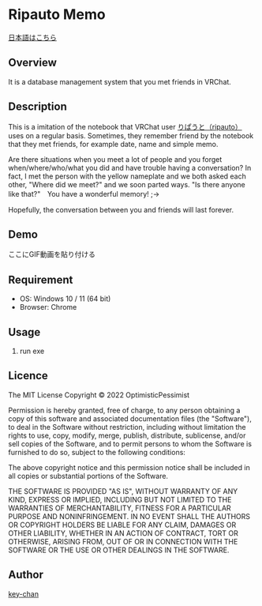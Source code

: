 Ripauto Memo
====

[日本語はこちら](readme_jp.md)

## Overview
It is a database management system that you met friends in VRChat.

## Description
This is a imitation of the notebook that VRChat user [りぱうと（ripauto）](https://vrchat.com/home/user/usr_990e1d41-3fdb-49ae-a3a0-16b145cb7c02) uses on a regular basis. Sometimes, they remember friend by the notebook that they met friends, for example date, name and simple memo. 

Are there situations when you meet a lot of people and you forget when/where/who/what you did and have trouble having a conversation? In fact, I met the person with the yellow nameplate and we both asked each other, "Where did we meet?" and we soon parted ways. "Is there anyone like that?"　You have a wonderful memory! ;->

Hopefully, the conversation between you and friends will last forever.

## Demo
ここにGIF動画を貼り付ける

## Requirement
- OS: Windows 10 / 11 (64 bit)
- Browser: Chrome

## Usage
1. run exe

## Licence
The MIT License
Copyright © 2022 OptimisticPessimist

Permission is hereby granted, free of charge, to any person obtaining a copy of this software and associated documentation files (the "Software"), to deal in the Software without restriction, including without limitation the rights to use, copy, modify, merge, publish, distribute, sublicense, and/or sell copies of the Software, and to permit persons to whom the Software is furnished to do so, subject to the following conditions:

The above copyright notice and this permission notice shall be included in all copies or substantial portions of the Software.

THE SOFTWARE IS PROVIDED "AS IS", WITHOUT WARRANTY OF ANY KIND, EXPRESS OR IMPLIED, INCLUDING BUT NOT LIMITED TO THE WARRANTIES OF MERCHANTABILITY, FITNESS FOR A PARTICULAR PURPOSE AND NONINFRINGEMENT. IN NO EVENT SHALL THE AUTHORS OR COPYRIGHT HOLDERS BE LIABLE FOR ANY CLAIM, DAMAGES OR OTHER LIABILITY, WHETHER IN AN ACTION OF CONTRACT, TORT OR OTHERWISE, ARISING FROM, OUT OF OR IN CONNECTION WITH THE SOFTWARE OR THE USE OR OTHER DEALINGS IN THE SOFTWARE.

## Author
[key-chan](https://twitter.com/HilariPessimist)
